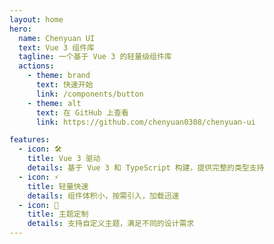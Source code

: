 ```yaml
---
layout: home
hero:
  name: Chenyuan UI
  text: Vue 3 组件库
  tagline: 一个基于 Vue 3 的轻量级组件库
  actions:
    - theme: brand
      text: 快速开始
      link: /components/button
    - theme: alt
      text: 在 GitHub 上查看
      link: https://github.com/chenyuan0308/chenyuan-ui

features:
  - icon: 🛠️
    title: Vue 3 驱动
    details: 基于 Vue 3 和 TypeScript 构建，提供完整的类型支持
  - icon: ⚡️
    title: 轻量快速
    details: 组件体积小，按需引入，加载迅速
  - icon: 🎨
    title: 主题定制
    details: 支持自定义主题，满足不同的设计需求
---
```

